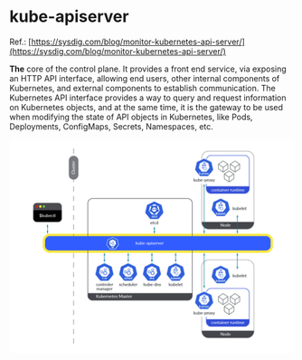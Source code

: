 # kube-apiserver
Ref.: [https://sysdig.com/blog/monitor-kubernetes-api-server/](https://sysdig.com/blog/monitor-kubernetes-api-server/)

__The__ core of the control plane. It provides a front end service, via exposing an HTTP API interface, allowing end users, other internal components of Kubernetes, and external components to establish communication. The Kubernetes API interface provides a way to query and request information on Kubernetes objects, and at the same time, it is the gateway to be used when modifying the state of API objects in Kubernetes, like Pods, Deployments, ConfigMaps, Secrets, Namespaces, etc.

![kubernetes-apiserver-diagram.png](kubernetes-apiserver-diagram.png)

